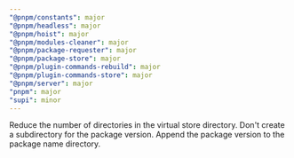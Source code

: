 ```yaml
---
"@pnpm/constants": major
"@pnpm/headless": major
"@pnpm/hoist": major
"@pnpm/modules-cleaner": major
"@pnpm/package-requester": major
"@pnpm/package-store": major
"@pnpm/plugin-commands-rebuild": major
"@pnpm/plugin-commands-store": major
"@pnpm/server": major
"pnpm": major
"supi": minor
---
```


Reduce the number of directories in the virtual store directory. Don't create a subdirectory for the package version. Append the package version to the package name directory.
